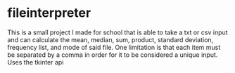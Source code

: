 # fileinterpreter
This is a small project I made for school that is able to take a txt or csv input and can calculate the mean, median, sum, product, standard deviation, frequency list, and mode of said file. One limitation is that each item must be separated by a comma in order for it to be considered a unique input. Uses the tkinter api
